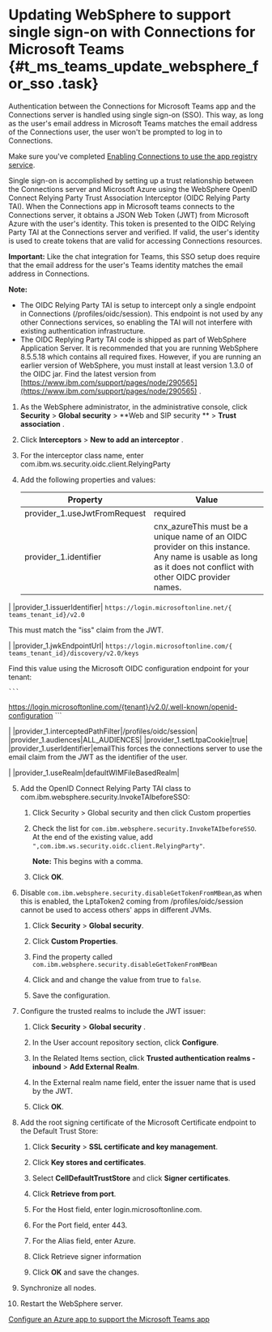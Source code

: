 # Updating WebSphere to support single sign-on with Connections for Microsoft Teams {#t_ms_teams_update_websphere_for_sso .task}

Authentication between the Connections for Microsoft Teams app and the Connections server is handled using single sign-on \(SSO\). This way, as long as the user's email address in Microsoft Teams matches the email address of the Connections user, the user won't be prompted to log in to Connections.

Make sure you've completed [Enabling Connections to use the app registry service](t_ms_teams_enable_conn_use_appreg.md).

Single sign-on is accomplished by setting up a trust relationship between the Connections server and Microsoft Azure using the WebSphere OpenID Connect Relying Party Trust Association Interceptor \(OIDC Relying Party TAI\). When the Connections app in Microsoft teams connects to the Connections server, it obtains a JSON Web Token \(JWT\) from Microsoft Azure with the user's identity. This token is presented to the OIDC Relying Party TAI at the Connections server and verified. If valid, the user's identity is used to create tokens that are valid for accessing Connections resources.

**Important:** Like the chat integration for Teams, this SSO setup does require that the email address for the user's Teams identity matches the email address in Connections.

**Note:**

-   The OIDC Relying Party TAI is setup to intercept only a single endpoint in Connections \(/profiles/oidc/session\). This endpoint is not used by any other Connections services, so enabling the TAI will not interfere with existing authentication infrastructure.
-   The OIDC Replying Party TAI code is shipped as part of WebSphere Application Server. It is recommended that you are running WebSphere 8.5.5.18 which contains all required fixes. However, if you are running an earlier version of WebSphere, you must install at least version 1.3.0 of the OIDC jar. Find the latest version from [https://www.ibm.com/support/pages/node/290565](https://www.ibm.com/support/pages/node/290565) .


1.  As the WebSphere administrator, in the administrative console, click **Security** \> **Global security** \> **Web and SIP security ** \> **Trust association** .

2.  Click **Interceptors** \> **New to add an interceptor** .

3.  For the interceptor class name, enter com.ibm.ws.security.oidc.client.RelyingParty

4.  Add the following properties and values:

    |Property|Value|
    |--------|-----|
    |provider\_1.useJwtFromRequest|required|
    |provider\_1.identifier|cnx\_azureThis must be a unique name of an OIDC provider on this instance. Any name is usable as long as it does not conflict with other OIDC provider names.

|
    |provider\_1.issuerIdentifier|    ```
https://login.microsoftonline.net/{​​​teams_tenant_id}​​​​​​​​​​​​​​​​​​​​​​​​​​​​​​​​​​​​​​​​​​​​​​​​​​​​​​​​​​​​​​​​​​/v2.0
    ```

 This must match the "iss" claim from the JWT.​​​​​​​

|
    |provider\_1.jwkEndpointUrl|    ```
https://login.microsoftonline.com/{​​​​​​​​​​​​​​​​​​​​​​​​​​​​​​​​​​​​​​​​​​​​​​​​​​​​​​​​​​​​​​​​​​​​​​​​​​​​​​​​​​​​​​​​​​​​​​​​​​​​​​​​​​​​​​​​​​​​​​​​​​​​​​​​​​​​​​​​​​​​​​​​​​​​​​​​​​​​​​​​​​​​​​​​​​​​​teams_tenant_id}​​​​​​​​​​​​​​​​​​​​​​​​​​​​​​​​​​​​​​​​​​​​​​​​​​​​​​​​​​​​​​​​​​​​​​​​​​​​​​​​​​​​​​​​​​​​​​​​​​​​​​​​​​​​​​​​​​​​​​​​​​​​​​​​​​​​​​​​​​​​​​​​​​​​​​​​​​​​​​​​​​​​​​​​​​​​​/discovery/v2.0/keys
    ```

 Find this value using the Microsoft OIDC configuration endpoint for your tenant:

    ```
https://login.microsoftonline.com/{​​​​​​​​​​​​​​​​​​​​​​​​​​​​​​​​​​​​​​​​​​​​​​​​​​​​​​​​​​​​​​​​​​​​​​​​​​​​​​​​​​​​​​​​​​​​​​​​​​​​​​​​​​​​​​​​​​​​​tenant}​​​​​​​​​​​​​​​​​​​​​​​​​​​​​​​​​​​​​​​​​​​​​​​​​​​​​​​​​​​​​​​​​​​​​​​​​​​​​​​​​​​​​​​​​​​​​​​​​​​​​​​​​​​​​​​​​​​​​​​​​​​​/v2.0/.well-known/openid-configuration
    ```

|
    |provider\_1.interceptedPathFilter|/profiles/oidc/session|
    |provider\_1.audiences|ALL\_AUDIENCES|
    |provider\_1.setLtpaCookie|true|
    |provider\_1.userIdentifier|emailThis forces the connections server to use the email claim from the JWT as the identifier of the user.

|
    |provider\_1.useRealm|defaultWIMFileBasedRealm|

5.  Add the OpenID Connect Relying Party TAI class to com.ibm.websphere.security.InvokeTAIbeforeSSO:

    1.  Click Security \> Global security and then click Custom properties

    2.  Check the list for `com.ibm.websphere.security.InvokeTAIbeforeSSO`. At the end of the existing value, add `",com.ibm.ws.security.oidc.client.RelyingParty"`.

        **Note:** This begins with a comma.

    3.  Click **OK**.

6.  Disable `com.ibm.websphere.security.disableGetTokenFromMBean`,as when this is enabled, the LptaToken2 coming from /profiles/oidc/session cannot be used to access others' apps in different JVMs.

    1.  Click **Security** \> **Global security**.

    2.  Click **Custom Properties**.

    3.  Find the property called `com.ibm.websphere.security.disableGetTokenFromMBean`

    4.  Click and and change the value from true to `false`.

    5.  Save the configuration.

7.  Configure the trusted realms to include the JWT issuer:

    1.  Click **Security** \> **Global security** .

    2.  In the User account repository section, click **Configure**.

    3.  In the Related Items section, click **Trusted authentication realms - inbound** \> **Add External Realm**.

    4.  In the External realm name field, enter the issuer name that is used by the JWT.

    5.  Click **OK**.

8.  Add the root signing certificate of the Microsoft Certificate endpoint to the Default Trust Store:

    1.  Click **Security** \> **SSL certificate and key management**.

    2.  Click **Key stores and certificates**.

    3.  Select **CellDefaultTrustStore** and click **Signer certificates**.

    4.  Click **Retrieve from port**.

    5.  For the Host field, enter login.microsoftonline.com.

    6.  For the Port field, enter 443.

    7.  For the Alias field, enter Azure.

    8.  Click Retrieve signer information

    9.  Click **OK** and save the changes.

9.  Synchronize all nodes.

10. Restart the WebSphere server.


[Configure an Azure app to support the Microsoft Teams app](t_ms_teams_config_azure_app.md)

